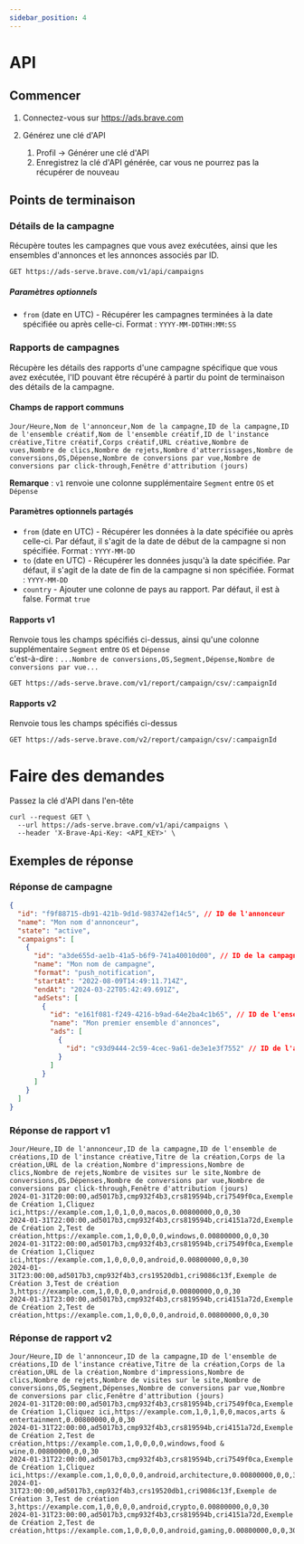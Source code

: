 ```yaml
---
sidebar_position: 4
---
```


# API

## Commencer

1. Connectez-vous sur https://ads.brave.com

2. Générez une clé d'API
   1. Profil -> Générer une clé d'API
   2. Enregistrez la clé d'API générée, car vous ne pourrez pas la récupérer de nouveau

## Points de terminaison

### Détails de la campagne

Récupère toutes les campagnes que vous avez exécutées, ainsi que les ensembles d'annonces et les annonces associés par ID.

```
GET https://ads-serve.brave.com/v1/api/campaigns
```

##### Paramètres optionnels

- `from` (date en UTC) - Récupérer les campagnes terminées à la date spécifiée ou après celle-ci. Format : `YYYY-MM-DDTHH:MM:SS`

### Rapports de campagnes

Récupère les détails des rapports d'une campagne spécifique que vous avez exécutée, l'ID pouvant être récupéré à partir du point de terminaison des détails de la campagne.

#### Champs de rapport communs

```
Jour/Heure,Nom de l'annonceur,Nom de la campagne,ID de la campagne,ID de l'ensemble créatif,Nom de l'ensemble créatif,ID de l'instance créative,Titre créatif,Corps créatif,URL créative,Nombre de vues,Nombre de clics,Nombre de rejets,Nombre d'atterrissages,Nombre de conversions,OS,Dépense,Nombre de conversions par vue,Nombre de conversions par click-through,Fenêtre d'attribution (jours)
```

**Remarque** : `v1` renvoie une colonne supplémentaire `Segment` entre `OS` et `Dépense`

#### Paramètres optionnels partagés

- `from` (date en UTC) - Récupérer les données à la date spécifiée ou après celle-ci. Par défaut, il s'agit de la date de début de la campagne si non spécifiée. Format : `YYYY-MM-DD`
- `to` (date en UTC) - Récupérer les données jusqu'à la date spécifiée. Par défaut, il s'agit de la date de fin de la campagne si non spécifiée. Format : `YYYY-MM-DD`
- `country` - Ajouter une colonne de pays au rapport. Par défaut, il est à false. Format `true`

#### Rapports v1

Renvoie tous les champs spécifiés ci-dessus, ainsi qu'une colonne supplémentaire `Segment` entre `OS` et `Dépense` <br />
c'est-à-dire : `...Nombre de conversions,OS,Segment,Dépense,Nombre de conversions par vue...`

```
GET https://ads-serve.brave.com/v1/report/campaign/csv/:campaignId
```

#### Rapports v2

Renvoie tous les champs spécifiés ci-dessus

```
GET https://ads-serve.brave.com/v2/report/campaign/csv/:campaignId
```

# Faire des demandes

Passez la clé d'API dans l'en-tête

```
curl --request GET \
  --url https://ads-serve.brave.com/v1/api/campaigns \
  --header 'X-Brave-Api-Key: <API_KEY>' \
```

## Exemples de réponse

### Réponse de campagne

```json
{
  "id": "f9f88715-db91-421b-9d1d-983742ef14c5", // ID de l'annonceur
  "name": "Mon nom d'annonceur",
  "state": "active",
  "campaigns": [
    {
      "id": "a3de655d-ae1b-41a5-b6f9-741a40010d00", // ID de la campagne
      "name": "Mon nom de campagne",
      "format": "push_notification",
      "startAt": "2022-08-09T14:49:11.714Z",
      "endAt": "2024-03-22T05:42:49.691Z",
      "adSets": [
        {
          "id": "e161f081-f249-4216-b9ad-64e2ba4c1b65", // ID de l'ensemble d'annonces
          "name": "Mon premier ensemble d'annonces",
          "ads": [
            {
              "id": "c93d9444-2c59-4cec-9a61-de3e1e3f7552" // ID de l'annonce
            }
          ]
        }
      ]
    }
  ]
}
```

### Réponse de rapport v1

```
Jour/Heure,ID de l'annonceur,ID de la campagne,ID de l'ensemble de créations,ID de l'instance créative,Titre de la création,Corps de la création,URL de la création,Nombre d'impressions,Nombre de clics,Nombre de rejets,Nombre de visites sur le site,Nombre de conversions,OS,Dépenses,Nombre de conversions par vue,Nombre de conversions par click-through,Fenêtre d'attribution (jours)
2024-01-31T20:00:00,ad5017b3,cmp932f4b3,crs819594b,cri7549f0ca,Exemple de Création 1,Cliquez ici,https://example.com,1,0,1,0,0,macos,0.00800000,0,0,30
2024-01-31T22:00:00,ad5017b3,cmp932f4b3,crs819594b,cri4151a72d,Exemple de Création 2,Test de création,https://example.com,1,0,0,0,0,windows,0.00800000,0,0,30
2024-01-31T22:00:00,ad5017b3,cmp932f4b3,crs819594b,cri7549f0ca,Exemple de Création 1,Cliquez ici,https://example.com,1,0,0,0,0,android,0.00800000,0,0,30
2024-01-31T23:00:00,ad5017b3,cmp932f4b3,crs19520db1,cri9086c13f,Exemple de Création 3,Test de création 3,https://example.com,1,0,0,0,0,android,0.00800000,0,0,30
2024-01-31T23:00:00,ad5017b3,cmp932f4b3,crs819594b,cri4151a72d,Exemple de Création 2,Test de création,https://example.com,1,0,0,0,0,android,0.00800000,0,0,30
```

### Réponse de rapport v2

```
Jour/Heure,ID de l'annonceur,ID de la campagne,ID de l'ensemble de créations,ID de l'instance créative,Titre de la création,Corps de la création,URL de la création,Nombre d'impressions,Nombre de clics,Nombre de rejets,Nombre de visites sur le site,Nombre de conversions,OS,Segment,Dépenses,Nombre de conversions par vue,Nombre de conversions par clic,Fenêtre d'attribution (jours)
2024-01-31T20:00:00,ad5017b3,cmp932f4b3,crs819594b,cri7549f0ca,Exemple de Création 1,Cliquez ici,https://example.com,1,0,1,0,0,macos,arts & entertainment,0.00800000,0,0,30 
2024-01-31T22:00:00,ad5017b3,cmp932f4b3,crs819594b,cri4151a72d,Exemple de Création 2,Test de création,https://example.com,1,0,0,0,0,windows,food & wine,0.00800000,0,0,30
2024-01-31T22:00:00,ad5017b3,cmp932f4b3,crs819594b,cri7549f0ca,Exemple de Création 1,Cliquez ici,https://example.com,1,0,0,0,0,android,architecture,0.00800000,0,0,30
2024-01-31T23:00:00,ad5017b3,cmp932f4b3,crs19520db1,cri9086c13f,Exemple de Création 3,Test de création 3,https://example.com,1,0,0,0,0,android,crypto,0.00800000,0,0,30 
2024-01-31T23:00:00,ad5017b3,cmp932f4b3,crs819594b,cri4151a72d,Exemple de Création 2,Test de création,https://example.com,1,0,0,0,0,android,gaming,0.00800000,0,0,30
```
